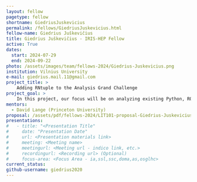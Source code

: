 ```yaml
---
layout: fellow
pagetype: fellow
shortname: GiedriusJuskevicius
permalink: /fellows/GiedriusJuskevicius.html
fellow-name: Giedrius Juškevičius
title: Giedrius Juškevičius - IRIS-HEP Fellow
active: True
dates:
  start: 2024-07-29
  end: 2024-09-22
photo: /assets/images/team/fellows-2024/Giedrius-Juskevicius.png
institution: Vilnius University
e-mail: giedrius.mail.11@gmail.com
project_title: >
    Adding RNtuple to the Analysis Grand Challenge
project_goal: >
    In this project, our focus will be on analyzing existing Python, ROOT, and C++ code within the Analysis Grand Challenge (AGC), Compact Muon Solenoid (CMS) repository. Our main goal is to transform TTree event data structures into RNTuple formats to enhance pipeline efficiency. By the project's conclusion, optimized pipeline components will be delivered to the AGC repository, complete with thorough documentation.
mentors:
  - David Lange (Princeton University)
proposal: /assets/pdf/fellows-2024/LIT101-proposal-Giedrius-Juskevicius.pdf
presentations:
#   - title: "<Presentation Title"
#     date: "Presentation Date"
#     url: <Presentation materials link>
#     meeting: <Meeting name>
#     meetingurl: <Meeting url - indico link, etc.>
#     recordingurl: <Recording url> (Optional)
#     focus-area: <Focus Area - ia,ssl,ssc,doma,as,osglhc>
current_status:
github-username: giedrius2020
---
```


